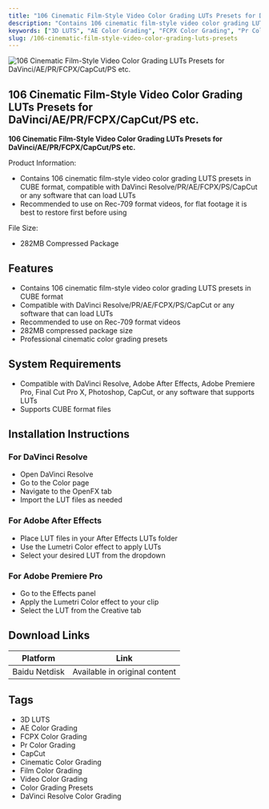 ```yaml
---
title: "106 Cinematic Film-Style Video Color Grading LUTs Presets for DaVinci/AE/PR/FCPX/CapCut/PS etc."
description: "Contains 106 cinematic film-style video color grading LUTs presets in CUBE format, compatible with DaVinci Resolve/PR/AE/FCPX/PS/CapCut or any software that can load LUTs"
keywords: ["3D LUTS", "AE Color Grading", "FCPX Color Grading", "Pr Color Grading", "CapCut", "Cinematic Color Grading", "Film Color Grading", "Video Color Grading", "Color Grading Presets", "DaVinci Resolve Color Grading"]
slug: /106-cinematic-film-style-video-color-grading-luts-presets
---
```


![106 Cinematic Film-Style Video Color Grading LUTs Presets for DaVinci/AE/PR/FCPX/CapCut/PS etc.](https://www.gfxcamp.com/wp-content/uploads/2025/09/Film-Stock-Film-inspired-LUTs.jpg)

## 106 Cinematic Film-Style Video Color Grading LUTs Presets for DaVinci/AE/PR/FCPX/CapCut/PS etc.

**106 Cinematic Film-Style Video Color Grading LUTs Presets for DaVinci/AE/PR/FCPX/CapCut/PS etc.**

Product Information:

- Contains 106 cinematic film-style video color grading LUTS presets in CUBE format, compatible with DaVinci Resolve/PR/AE/FCPX/PS/CapCut or any software that can load LUTs
- Recommended to use on Rec-709 format videos, for flat footage it is best to restore first before using

File Size:

- 282MB Compressed Package

## Features

- Contains 106 cinematic film-style video color grading LUTS presets in CUBE format
- Compatible with DaVinci Resolve/PR/AE/FCPX/PS/CapCut or any software that can load LUTs
- Recommended to use on Rec-709 format videos
- 282MB compressed package size
- Professional cinematic color grading presets

## System Requirements

- Compatible with DaVinci Resolve, Adobe After Effects, Adobe Premiere Pro, Final Cut Pro X, Photoshop, CapCut, or any software that supports LUTs
- Supports CUBE format files

## Installation Instructions

### For DaVinci Resolve
- Open DaVinci Resolve
- Go to the Color page
- Navigate to the OpenFX tab
- Import the LUT files as needed

### For Adobe After Effects
- Place LUT files in your After Effects LUTs folder
- Use the Lumetri Color effect to apply LUTs
- Select your desired LUT from the dropdown

### For Adobe Premiere Pro
- Go to the Effects panel
- Apply the Lumetri Color effect to your clip
- Select the LUT from the Creative tab

## Download Links

| Platform | Link |
|----------|------|
| Baidu Netdisk | Available in original content |

## Tags

- 3D LUTS
- AE Color Grading
- FCPX Color Grading
- Pr Color Grading
- CapCut
- Cinematic Color Grading
- Film Color Grading
- Video Color Grading
- Color Grading Presets
- DaVinci Resolve Color Grading
